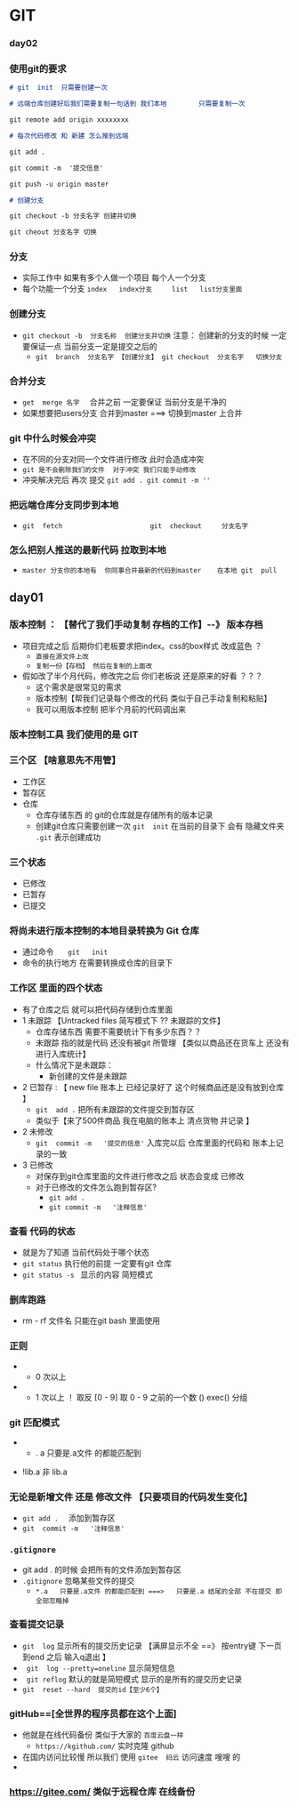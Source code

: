 # GIT

### day02

### 使用git的要求

```markdown
# git  init  只需要创建一次

# 远端仓库创建好后我们需要复制一句话到 我们本地        只需要复制一次

git remote add origin xxxxxxxx

# 每次代码修改 和 新建 怎么推到远端

git add .

git commit -m  '提交信息'

git push -u origin master

# 创建分支

git checkout -b 分支名字 创建并切换

git cheout 分支名字 切换
```

### 分支

- 实际工作中 如果有多个人做一个项目 每个人一个分支
- 每个功能一个分支   `index   index分支     list   list分支里面 `

### 创建分支

- `git checkout -b  分支名称  创建分支并切换`   注意： 创建新的分支的时候 一定要保证一点 当前分支一定是提交之后的
  - `git  branch  分支名字 【创建分支】 git checkout  分支名字   切换分支  `

### 合并分支

- `get  merge 名字  `      合并之前 一定要保证 当前分支是干净的
- 如果想要把users分支 合并到master ===>   切换到master 上合并

### git 中什么时候会冲突

- 在不同的分支对同一个文件进行修改 此时会造成冲突
- `git 是不会删除我们的文件  对于冲突 我们只能手动修改`
- 冲突解决完后 再次 提交 `git add . git commit -m ''   `

### 把远端仓库分支同步到本地

- `git  fetch                      git  checkout     分支名字    `

### 怎么把别人推送的最新代码  拉取到本地

- `master 分支你的本地有  你同事合并最新的代码到master    在本地 git  pull `

## day01

### 版本控制 ： 【替代了我们手动复制 存档的工作】--》 版本存档

- 项目完成之后 后期你们老板要求把index。css的box样式 改成蓝色 ？
  - `直接在源文件上改`
  - `复制一份【存档】 然后在复制的上面改`
- 假如改了半个月代码，修改完之后 你们老板说 还是原来的好看 ？？？
  - 这个需求是很常见的需求
  - 版本控制【帮我们记录每个修改的代码 类似于自己手动复制和粘贴】
  - 我可以用版本控制 把半个月前的代码调出来

### 版本控制工具 我们使用的是 GIT

### 三个区 【啥意思先不用管】

- 工作区
- 暂存区
- 仓库
  - 仓库存储东西 的 git的仓库就是存储所有的版本记录
  - 创建git仓库只需要创建一次  `git  init`     在当前的目录下 会有 隐藏文件夹  `.git`    表示创建成功

### 三个状态

- 已修改
- 已暂存
- 已提交

### 将尚未进行版本控制的本地目录转换为 Git 仓库

- 通过命令 `    git   init `
- 命令的执行地方 在需要转换成仓库的目录下

### 工作区   里面的四个状态

- 有了仓库之后 就可以把代码存储到仓库里面
- 1 未跟踪 【Untracked files 简写模式下 ?? 未跟踪的文件】
  - 仓库存储东西 需要不需要统计下有多少东西？？
  - 未跟踪 指的就是代码 还没有被git 所管理 【类似以商品还在货车上 还没有进行入库统计】
  - 什么情况下是未跟踪：
    - 新创建的文件是未跟踪
- 2 已暂存   : 【 new file 账本上 已经记录好了 这个时候商品还是没有放到仓库 】
  - `git  add .`     把所有未跟踪的文件提交到暂存区
  - 类似于【来了500件商品 我在电脑的账本上 清点货物 并记录 】
- 2 未修改
  - `git  commit -m   '提交的信息'`    入库完以后 仓库里面的代码和 账本上记录的一致
- 3 已修改
  - 对保存到git仓库里面的文件进行修改之后 状态会变成 已修改
  - 对于已修改的文件怎么跑到暂存区?
    - `git add .`
    - `git commit -m   '注释信息'`

### 查看 代码的状态

- 就是为了知道 当前代码处于哪个状态
- `git status`    执行他的前提 一定要有git 仓库
- `git status -s `    显示的内容 简短模式

### 删库跑路

- rm - rf 文件名 只能在git bash 里面使用

### 正则

-
  * 0 次以上
-
  + 1 次以上 ！ 取反 [0 - 9] 取 0 - 9 之前的一个数 () exec() 分组

### git 匹配模式

-
  * . a 只要是.a文件 的都能匹配到

- !lib.a 非 lib.a

### 无论是新增文件 还是 修改文件 【只要项目的代码发生变化】

- `git add .  `    添加到暂存区
- `git  commit -m   '注释信息'`

### `.gitignore`

- git add . 的时候 会把所有的文件添加到暂存区
- `.gitignore`   忽略某些文件的提交
  - `*.a   只要是.a文件 的都能匹配到 ===>   只要是.a 结尾的全部 不在提交 即 全部忽略掉 `

### 查看提交记录

- `git  log`    显示所有的提交历史记录 【满屏显示不全 ==》 按entry键 下一页 到end 之后 输入q退出 】
- ` git  log --pretty=oneline`   显示简短信息
- ` git reflog`   默认的就是简短模式 显示的是所有的提交历史记录
- `git  reset --hard  提交的id【至少6个】`

### gitHub==[全世界的程序员都在这个上面]

- 他就是在线代码备份 类似于大家的 `百度云盘一样`
  - `https://kgithub.com/`  实时克隆 github
- 在国内访问比较慢 所以我们 使用  `gitee  码云`    访问速度 嗖嗖 的
-

### https://gitee.com/   类似于远程仓库    在线备份